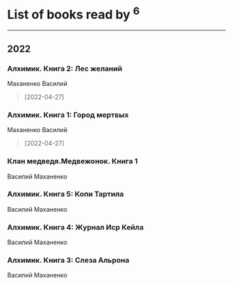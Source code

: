 # List of books read by [](https://plus.google.com/u/0/101923253879668330026/)<sup>6</sup>
---

## 2022

### Алхимик. Книга 2: Лес желаний
Маханенко Василий
> [2022-04-27] 


### Алхимик. Книга 1: Город мертвых
Маханенко Василий
> [2022-04-27] 


### Клан медведя.Медвежонок. Книга 1
Василий Маханенко


### Алхимик. Книга 5: Копи Тартила
Василий Маханенко


### Алхимик. Книга 4: Журнал Иср Кейла
Василий Маханенко


### Алхимик. Книга 3: Слеза Альрона
Василий Маханенко



